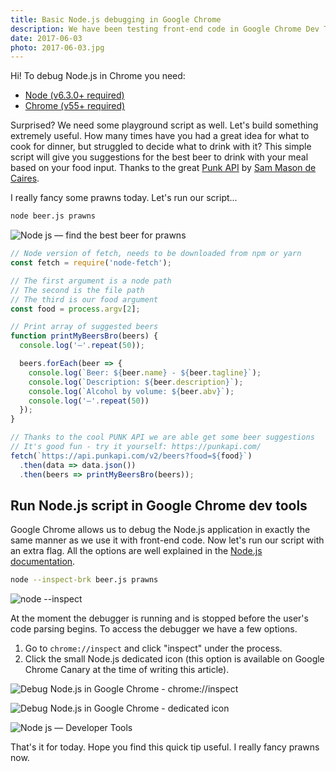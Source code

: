 ```yaml
---
title: Basic Node.js debugging in Google Chrome
description: We have been testing front-end code in Google Chrome Dev Tools for quite a while. How about testing Node.js code in exactly the same way?
date: 2017-06-03
photo: 2017-06-03.jpg
---
```


Hi! To debug Node.js in Chrome you need:

- [Node (v6.3.0+ required)](https://nodejs.org/)
- [Chrome (v55+ required)](https://www.google.com/chrome/)

Surprised? We need some playground script as well. Let's build something extremely useful. How many times have you had a great idea for what to cook for dinner, but struggled to decide what to drink with it? This simple script will give you suggestions for the best beer to drink with your meal based on your food input. Thanks to the great [Punk API](https://punkapi.com/) by [Sam Mason de Caires](https://twitter.com/samjbmason).

I really fancy some prawns today. Let's run our script...

```bash
node beer.js prawns
```

![Node js — find the best beer for prawns](/photos/2017-06-03-1.gif)

```js
// Node version of fetch, needs to be downloaded from npm or yarn
const fetch = require('node-fetch');

// The first argument is a node path
// The second is the file path
// The third is our food argument
const food = process.argv[2];

// Print array of suggested beers
function printMyBeersBro(beers) {
  console.log('—'.repeat(50));

  beers.forEach(beer => {
    console.log(`Beer: ${beer.name} - ${beer.tagline}`);
    console.log(`Description: ${beer.description}`);
    console.log(`Alcohol by volume: ${beer.abv}`);
    console.log('—'.repeat(50))
  });
}

// Thanks to the cool PUNK API we are able get some beer suggestions
// It's good fun - try it yourself: https://punkapi.com/
fetch(`https://api.punkapi.com/v2/beers?food=${food}`)
  .then(data => data.json())
  .then(beers => printMyBeersBro(beers));
```

## Run Node.js script in Google Chrome dev tools

Google Chrome allows us to debug the Node.js application in exactly the same manner as we use it with front-end code. Now let's run our script with an extra flag. All the options are well explained in the [Node.js documentation](https://nodejs.org/en/docs/inspector/#command-line-options).

```bash
node --inspect-brk beer.js prawns
```

![node --inspect](/photos/2017-06-03-2.jpg)

At the moment the debugger is running and is stopped before the user's code parsing begins. To access the debugger we have a few options.

1. Go to `chrome://inspect` and click "inspect" under the process.
2. Click the small Node.js dedicated icon (this option is available on Google Chrome Canary at the time of writing this article).

![Debug Node.js in Google Chrome - chrome://inspect](/photos/2017-06-03-3.jpg)

![Debug Node.js in Google Chrome - dedicated icon](/photos/2017-06-03-4.jpg)

![Node js — Developer Tools](/photos/2017-06-03-5.jpg)

That's it for today. Hope you find this quick tip useful. I really fancy prawns now.
